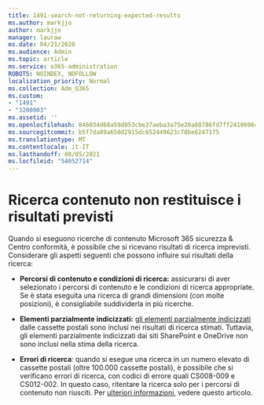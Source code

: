 ```yaml
---
title: 1491-search-not-returning-expected-results
ms.author: markjjo
author: markjjo
manager: lauraw
ms.date: 04/21/2020
ms.audience: Admin
ms.topic: article
ms.service: o365-administration
ROBOTS: NOINDEX, NOFOLLOW
localization_priority: Normal
ms.collection: Adm_O365
ms.custom:
- "1491"
- "3200003"
ms.assetid: ''
ms.openlocfilehash: 846034d68a59d053cbe37aeba3a75e20a60786fd7ff24106964229b1deb77608
ms.sourcegitcommit: b5f7da89a650d2915dc652449623c78be6247175
ms.translationtype: MT
ms.contentlocale: it-IT
ms.lasthandoff: 08/05/2021
ms.locfileid: "54052714"
---
```

# <a name="content-search-not-returning-expected-results"></a>Ricerca contenuto non restituisce i risultati previsti

Quando si eseguono ricerche di contenuto Microsoft 365 sicurezza & Centro conformità, è possibile che si ricevano risultati di ricerca imprevisti. Considerare gli aspetti seguenti che possono influire sui risultati della ricerca:

- **Percorsi di contenuto e condizioni di ricerca:** assicurarsi di aver selezionato i percorsi di contenuto e le condizioni di ricerca appropriate. Se è stata eseguita una ricerca di grandi dimensioni (con molte posizioni), è consigliabile suddividerla in più ricerche.

- **Elementi parzialmente indicizzati:**  [gli elementi parzialmente indicizzati](https://docs.microsoft.com/microsoft-365/compliance/partially-indexed-items-in-content-search) dalle cassette postali sono inclusi nei risultati di ricerca stimati. Tuttavia, gli elementi parzialmente indicizzati dai siti SharePoint e OneDrive non sono inclusi nella stima della ricerca.

- **Errori di ricerca**: quando si esegue una ricerca in un numero elevato di cassette postali (oltre 100.000 cassette postali), è possibile che si verificano errori di ricerca, con codici di errore quali CS008-009 e CS012-002. In questo caso, ritentare la ricerca solo per i percorsi di contenuto non riusciti. Per  [ulteriori informazioni,](https://docs.microsoft.com/microsoft-365/compliance/retry-failed-content-search) vedere questo articolo.
